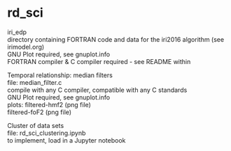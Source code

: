 # rd_sci  

iri_edp  
  directory containing FORTRAN code and data for the iri2016 algorithm (see irimodel.org)  
  GNU Plot required, see gnuplot.info  
  FORTRAN compiler & C compiler required - see README within  
  
Temporal relationship: median filters  
  file: median_filter.c  
  compile with any C compiler, compatible with any C standards  
  GNU Plot required, see gnuplot.info  
  plots: filtered-hmf2 (png file)  
         filtered-foF2 (png file)  
  
Cluster of data sets  
  file: rd_sci_clustering.ipynb  
  to implement, load in a Jupyter notebook  
  
